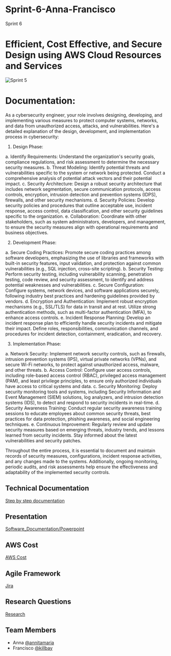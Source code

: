 # Sprint-6-Anna-Francisco
Sprint 6 
# Efficient, Cost Effective, and Secure Design using AWS Cloud Resources and Services 

![Sprint 5](https://mti.com/wp-content/uploads/2020/06/blog-siem-image-03.jpg)

# Documentation: 
As a cybersecurity engineer, your role involves designing, developing, and implementing various measures to protect computer systems, networks, and data from unauthorized access, attacks, and vulnerabilities. Here's a detailed explanation of the design, development, and implementation process in cybersecurity:

1. Design Phase:
   
 a. Identify Requirements: Understand the organization's security goals, compliance regulations, and risk assessment to determine the necessary security measures. 
 b. Threat Modeling: Identify potential threats and vulnerabilities specific to the system or network being protected. Conduct a comprehensive analysis of potential attack vectors and their potential impact.
 c. Security Architecture: Design a robust security architecture that includes network segmentation, secure communication protocols, access controls, encryption, intrusion detection and prevention systems (IDPS), firewalls, and other security mechanisms.
 d. Security Policies: Develop security policies and procedures that outline acceptable use, incident response, access control, data classification, and other security guidelines specific to the organization.
 e. Collaboration: Coordinate with other stakeholders, such as system administrators, developers, and management, to ensure the security measures align with operational requirements and business objectives.
 
 2. Development Phase:
   
 a. Secure Coding Practices: Promote secure coding practices among software developers, emphasizing the use of libraries and frameworks with built-in security features, input validation, and protection against common vulnerabilities (e.g., SQL injection, cross-site scripting).
 b. Security Testing: Perform security testing, including vulnerability scanning, penetration testing, code review, and security assessment, to identify and address potential weaknesses and vulnerabilities.
 c. Secure Configuration: Configure systems, network devices, and software applications securely, following industry best practices and hardening guidelines provided by vendors.
 d. Encryption and Authentication: Implement robust encryption mechanisms (e.g., SSL/TLS) for data in transit and at rest. Utilize strong authentication methods, such as multi-factor authentication (MFA), to enhance access controls.
 e. Incident Response Planning: Develop an incident response plan to efficiently handle security incidents and mitigate their impact. Define roles, responsibilities, communication channels, and procedures for incident detection, containment, eradication, and recovery.

3. Implementation Phase:
   
 a. Network Security: Implement network security controls, such as firewalls, intrusion prevention systems (IPS), virtual private networks (VPNs), and secure Wi-Fi networks, to protect against unauthorized access, malware, and other threats.
 b. Access Control: Configure user access controls, including role-based access control (RBAC), privileged access management (PAM), and least privilege principles, to ensure only authorized individuals have access to critical systems and data.
 c. Security Monitoring: Deploy security monitoring tools and systems, including Security Information and Event Management (SIEM) solutions, log analyzers, and intrusion detection systems (IDS), to detect and respond to security incidents in real-time.
 d. Security Awareness Training: Conduct regular security awareness training sessions to educate employees about common security threats, best practices for data protection, phishing awareness, and social engineering techniques.
 e. Continuous Improvement: Regularly review and update security measures based on emerging threats, industry trends, and lessons learned from security incidents. Stay informed about the latest vulnerabilities and security patches.

Throughout the entire process, it is essential to document and maintain records of security measures, configurations, incident response activities, and any changes made to the systems. Additionally, ongoing monitoring, periodic audits, and risk assessments help ensure the effectiveness and adaptability of the implemented security controls.




## Technical Documentation

[Step by step documentation](https://docs.google.com/document/d/1IvccqKaTwomLh-dwx_DB6I_jegXq9G-Y/edit#heading=h.gjdgxs)

## Presentation

[Software_Documentation/Powerpoint](https://docs.google.com/presentation/d/1HIGtFUXZXtAImRDnoDwXjvFat2nGWqwMEFrV3eIWatI/edit#slide=id.g4dfce81f19_0_45)

## AWS Cost
[AWS Cost](https://docs.google.com/document/d/1KC6UXP5oOpZBwpPOoJ6RnTnGg7duFGMMM3kzqdfUY5Y/edit)


## Agile Framework
[Jira ](https://drive.google.com/file/d/1Ki3C_C_G0apC7y3RJmJfZxOgo-k_pvSB/view?usp=sharing)



## Research Questions

[Research](https://docs.google.com/document/d/1q-4s0wYduzxw-lVYxSbrizw33M_LNwQY/edit)

## Team Members
- Anna [@annitamaria](https://github.com/orgs/cybertrainingrange/people/ANNITAMARIA)
- Francisco [@killbay](https://github.com/orgs/cybertrainingrange/people/killbay)


